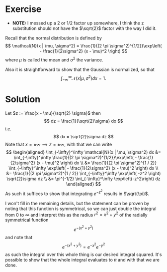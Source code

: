 # Exercise
* **NOTE:** I messed up a 2 or 1/2 factor up somewhere, I think the z substitution should not have the $\sqrt{2}$ factor with the way I did it.

Recall that the normal distribution is defined by
$$
\mathcal{N}(x | \mu, \sigma^2) = \frac{1}{(2 \pi \sigma^2)^{1/2}}\exp\left( - \frac{1}{2\sigma^2} (x - \mu)^2 \right)
$$
where $\mu$ is called the mean and $\sigma^2$ the variance.

Also it is straightforward to show that the Gaussian is normalized, so that
$$
\int_{-\infty}^\infty \mathcal{N}(x | \mu, \sigma^2) dx = 1.
$$

# Solution
Let $z := \frac{x - \mu}{\sqrt{2} \sigma}$ then
$$
dz = \frac{1}{\sqrt{2}\sigma} dx
$$
i.e.
$$
dx = \sqrt{2}\sigma dz
$$
Note that $x = \pm \infty \implies z = \pm \infty$, with that we can write
$$
\begin{aligned}
\int_{-\infty}^\infty \mathcal{N}(x | \mu, \sigma^2) dx &= \int_{-\infty}^\infty \frac{1}{(2 \pi \sigma^2)^{1/2}}\exp\left( - \frac{1}{2\sigma^2} (x - \mu)^2 \right) dx \\
&= \frac{1}{(2 \pi \sigma^2)^{1 / 2}} \int_{-\infty}^\infty \exp\left( - \frac{1}{2\sigma^2} (x - \mu)^2 \right) dx \\
&= \frac{1}{(2 \pi \sigma^2)^{1 / 2}} \int_{-\infty}^\infty \exp\left( -z^2 \right) \sqrt{2}\sigma dz \\
&= \pi^{-1/2} \int_{-\infty}^\infty \exp\left(-z^2\right) dz
\end{aligned}
$$
As such it suffices to show that integrating $e^{-z^2}$ results in $\sqrt{\pi}$.

I won't fill in the remaining details, but the statement can be proven by noting that this function is symmetrical, so we can just double the integral from $0$ to $\infty$ and interpret this as the radius $r^2 = x^2 + y^2$ of the radially symmetrical function
$$
e^{-(x^2 + y^2)}
$$
and note that
$$
e^{-(x^2 + y^2)} = e^{-x^2}e^{-y^2}
$$
as such the integral over this whole thing is our desired integral squared. It's possible to show that the whole integral evaluates to $\pi$ and with that we are done.